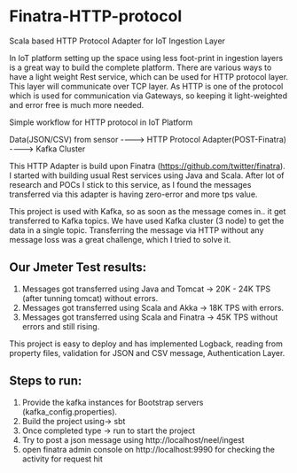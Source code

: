 # Finatra-HTTP-protocol
Scala based HTTP Protocol Adapter for IoT Ingestion Layer

In IoT platform setting up the space using less foot-print in ingestion layers is a great way to build the complete platform. There are various ways to have a light weight Rest service, which can be used for HTTP protocol layer. This layer will communicate over TCP layer.
As HTTP is one of the protocol which is used for communication via Gateways, so keeping it light-weighted and error free is much more needed.

Simple workflow for HTTP protocol in IoT Platform

Data(JSON/CSV) from sensor  ----> HTTP Protocol Adapter(POST-Finatra) ----> Kafka Cluster

This HTTP Adapter is build upon Finatra (https://github.com/twitter/finatra). I started with building usual Rest services using Java and Scala. After lot of research and POCs I stick to this service, as I found the messages transferred via this adapter is having zero-error and more tps value.

This project is used with Kafka, so as soon as the message comes in.. it get transferred to Kafka topics. We have used Kafka cluster (3 node) to get the data in a single topic. Transferring the message via HTTP without any message loss was a great challenge, which I tried to solve it. 

Our Jmeter Test results:
------
1. Messages got transferred using Java and Tomcat -> 20K - 24K TPS (after tunning tomcat) without errors.
2. Messages got transferred using Scala and Akka -> 18K TPS with errors.
3. Messages got transferred using Scala and Finatra -> 45K TPS without errors and still rising.

This project is easy to deploy and has implemented Logback, reading from property files, validation for JSON and CSV message, Authentication Layer.

Steps to run:
-------
1. Provide the kafka instances for Bootstrap servers (kafka_config.properties).
2. Build the project using-> sbt
3. Once completed type -> run to start the project
4. Try to post a json message using http://localhost/neel/ingest
5. open finatra admin console on http://localhost:9990 for checking the activity for request hit



